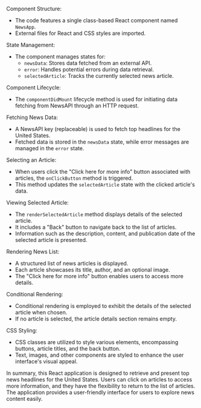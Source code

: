 Component Structure:
   - The code features a single class-based React component named `NewsApp`.
   - External files for React and CSS styles are imported.


State Management:
   - The component manages states for:
     - `newsData`: Stores data fetched from an external API.
     - `error`: Handles potential errors during data retrieval.
     - `selectedArticle`: Tracks the currently selected news article.


Component Lifecycle:
   - The `componentDidMount` lifecycle method is used for initiating data fetching from NewsAPI through an HTTP request.


Fetching News Data:
   - A NewsAPI key (replaceable) is used to fetch top headlines for the United States.
   - Fetched data is stored in the `newsData` state, while error messages are managed in the `error` state.


Selecting an Article:
   - When users click the "Click here for more info" button associated with articles, the `onClickButton` method is triggered.
   - This method updates the `selectedArticle` state with the clicked article's data.


Viewing Selected Article:
   - The `renderSelectedArticle` method displays details of the selected article.
   - It includes a "Back" button to navigate back to the list of articles.
   - Information such as the description, content, and publication date of the selected article is presented.


Rendering News List:
   - A structured list of news articles is displayed.
   - Each article showcases its title, author, and an optional image.
   - The "Click here for more info" button enables users to access more details.


Conditional Rendering:
   - Conditional rendering is employed to exhibit the details of the selected article when chosen.
   - If no article is selected, the article details section remains empty.


CSS Styling:
   - CSS classes are utilized to style various elements, encompassing buttons, article titles, and the back button.
   - Text, images, and other components are styled to enhance the user interface's visual appeal.



In summary, this React application is designed to retrieve and present top news headlines for the United States. Users can click on articles to access more information, and they have the flexibility to return to the list of articles. The application provides a user-friendly interface for users to explore news content easily.
